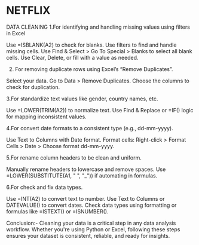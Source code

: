 # NETFLIX
DATA CLEANING
1.For identifying and handling missing values using filters in Excel 

Use =ISBLANK(A2) to check for blanks.
Use filters to find and handle missing cells.
Use Find & Select > Go To Special > Blanks to select all blank cells.
Use Clear, Delete, or fill with a value as needed.

2. For removing duplicate rows using Excel’s “Remove Duplicates”.

Select your data.
Go to Data > Remove Duplicates.
Choose the columns to check for duplication.

3.For standardize text values like gender, country names, etc.

Use =LOWER(TRIM(A2)) to normalize text.
Use Find & Replace or =IF() logic for mapping inconsistent values.

4.For convert date formats to a consistent type (e.g., dd-mm-yyyy).

Use Text to Columns with Date format.
Format cells: Right-click > Format Cells > Date > Choose format dd-mm-yyyy.

5.For rename column headers to be clean and uniform.

Manually rename headers to lowercase and remove spaces.
Use =LOWER(SUBSTITUTE(A1, " ", "_")) if automating in formulas.

6.For check and fix data types.

Use =INT(A2) to convert text to number.
Use Text to Columns or DATEVALUE() to convert dates.
Check data types using formatting or formulas like =ISTEXT() or =ISNUMBER().

Conclusion:-
Cleaning your data is a critical step in any data analysis workflow. Whether you're using Python or Excel, following these steps ensures your dataset is consistent, reliable, and ready for insights.
